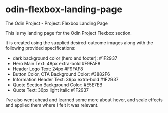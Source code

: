 # odin-flexbox-landing-page
The Odin Project - Project: Flexbox Landing Page 

This is my landing page for the Odin Project Flexbox section.

It is created using the supplied desired-outcome images along with the following provided specifications:

* dark background color (hero and footer):  #1F2937
* Hero Main Text:                           48px extra-bold #F9FAF8
* Header Logo Text:                         24px #F9FAF8
* Button Color, CTA Background Color:       #3882F6
* Information Header Text:                  36px extra-bold #1F2937
* Quote Section Background Color:           #E5E7EB
* Quote Text:                               36px light italic #1F2937

I've also went ahead and learned some more about hover, and scale effects and applied them where I felt it was relevant. 

